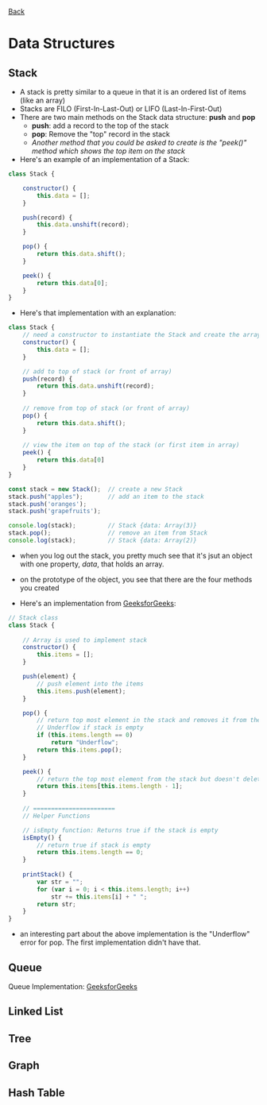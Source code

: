 [Back](https://github.com/coolinmc6/CS-concepts/blob/master/README.md)

# Data Structures

## Stack

- A stack is pretty similar to a queue in that it is an ordered list of items (like an array)
- Stacks are FILO (First-In-Last-Out) or LIFO (Last-In-First-Out)
- There are two main methods on the Stack data structure: **push** and **pop**
	+ **push**: add a record to the top of the stack
	+ **pop**: Remove the "top" record in the stack
	+ *Another method that you could be asked to create is the "peek()" method which shows the top item on the stack*
- Here's an example of an implementation of a Stack:

```js
class Stack {

	constructor() {
		this.data = [];
	}

	push(record) {
		this.data.unshift(record);
	}

	pop() {
		return this.data.shift();
	}

	peek() {
		return this.data[0];
	}
}
```

- Here's that implementation with an explanation:

```js
class Stack {
	// need a constructor to instantiate the Stack and create the array
    constructor() {
        this.data = [];
    }

    // add to top of stack (or front of array)
    push(record) {
        return this.data.unshift(record);
    }
    
    // remove from top of stack (or front of array)
    pop() {
        return this.data.shift();
    }
    
    // view the item on top of the stack (or first item in array)
    peek() {
        return this.data[0]
    }
}

const stack = new Stack();  // create a new Stack
stack.push("apples"); 		// add an item to the stack
stack.push('oranges');
stack.push('grapefruits');

console.log(stack); 		// Stack {data: Array(3)}
stack.pop(); 				// remove an item from Stack
console.log(stack); 		// Stack {data: Array(2)}
```

- when you log out the stack, you pretty much see that it's jsut an object with one property, *data*, that holds an array.
- on the prototype of the object, you see that there are the four methods you created

- Here's an implementation from [GeeksforGeeks](https://www.geeksforgeeks.org/implementation-stack-javascript/):

```js
// Stack class 
class Stack { 
  
    // Array is used to implement stack 
    constructor() { 
        this.items = []; 
    } 

    push(element) { 
        // push element into the items 
        this.items.push(element); 
    }

    pop() { 
        // return top most element in the stack and removes it from the stack 
        // Underflow if stack is empty 
        if (this.items.length == 0) 
            return "Underflow"; 
        return this.items.pop(); 
    } 

    peek() { 
        // return the top most element from the stack but doesn't delete it. 
        return this.items[this.items.length - 1]; 
    }
    
    // =======================
    // Helper Functions

    // isEmpty function: Returns true if the stack is empty
    isEmpty() { 
        // return true if stack is empty 
        return this.items.length == 0; 
    }
    
    printStack() { 
        var str = ""; 
        for (var i = 0; i < this.items.length; i++) 
            str += this.items[i] + " "; 
        return str; 
    }
}
```

- an interesting part about the above implementation is the "Underflow" error for pop. The first implementation didn't have that.


## Queue

Queue Implementation: [GeeksforGeeks](https://www.geeksforgeeks.org/implementation-queue-javascript/)

## Linked List


## Tree


## Graph


## Hash Table